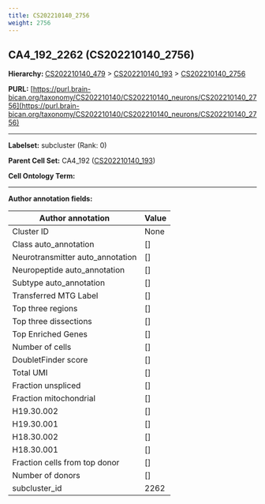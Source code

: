 ```yaml
---
title: CS202210140_2756
weight: 2756
---
```

## CA4_192_2262 (CS202210140_2756)
<b>Hierarchy: </b>
[CS202210140_479](../CS202210140_479) >
[CS202210140_193](../CS202210140_193) >
[CS202210140_2756](../CS202210140_2756)

**PURL:** [https://purl.brain-bican.org/taxonomy/CS202210140/CS202210140_neurons/CS202210140_2756](https://purl.brain-bican.org/taxonomy/CS202210140/CS202210140_neurons/CS202210140_2756)

---


**Labelset:** subcluster (Rank: 0)

**Parent Cell Set:** CA4_192 ([CS202210140_193](../CS202210140_193))



**Cell Ontology Term:** 

[MARKER GENES.]: #


---

[TRANSFERRED ANNOTATIONS.]: #


[AUTHOR ANNOTATION FIELDS.]: #


**Author annotation fields:**

| Author annotation | Value |
|-------------------|-------|
|Cluster ID|None|
|Class auto_annotation|[]|
|Neurotransmitter auto_annotation|[]|
|Neuropeptide auto_annotation|[]|
|Subtype auto_annotation|[]|
|Transferred MTG Label|[]|
|Top three regions|[]|
|Top three dissections|[]|
|Top Enriched Genes|[]|
|Number of cells|[]|
|DoubletFinder score|[]|
|Total UMI|[]|
|Fraction unspliced|[]|
|Fraction mitochondrial|[]|
|H19.30.002|[]|
|H19.30.001|[]|
|H18.30.002|[]|
|H18.30.001|[]|
|Fraction cells from top donor|[]|
|Number of donors|[]|
|subcluster_id|2262|
